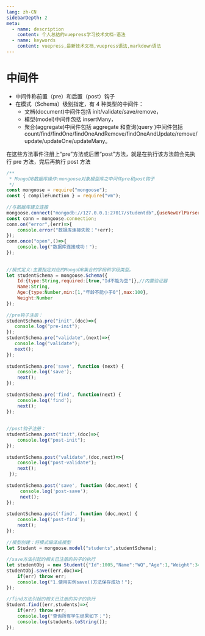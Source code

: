 ```yaml
---
lang: zh-CN
sidebarDepth: 2
meta:
  - name: description
    content: 个人总结的vuepress学习技术文档-语法
  - name: keywords
    content: vuepress,最新技术文档,vuepress语法,markdown语法
---
```


# 中间件

- 中间件称前置（pre）和后置（post）钩子
- 在模式（Schema）级别指定，有 4 种类型的中间件：
  - 文档(document)中间件包括 init/validate/save/remove，
  - 模型(model)中间件包括 insertMany，
  - 聚合(aggregate)中间件包括 aggregate 和查询(query )中间件包括 count/find/findOne/findOneAndRemove/findOneAndUpdate/remove/update/updateOne/updateMany。

在这些方法事件注册上“pre”方法或后置“post”方法，就是在执行该方法前会先执行 pre 方法，完后再执行 post 方法

```js
/**
 * MongoDB数据库操作:mongoose对象模型库之中间件pre和post钩子
 */
const mongoose = require("mongoose");
const { compileFunction } = require("vm");
 
//与数据库建立连接
mongoose.connect("mongodb://127.0.0.1:27017/studentdb",{useNewUrlParser: true, useUnifiedTopology: true});
const conn = mongoose.connection;
conn.on("error",(err)=>{
    console.error("数据库连接失败："+err);
});
conn.once("open",()=>{
    console.log("数据库连接成功！");
});
 
 
//模式定义:主要指定对应的MongoDB集合的字段和字段类型。
let studentSchema = mongoose.Schema({
    Id:{type:String,required:[true,"Id不能为空"]},//内置验证器
    Name:String,
    Age:{type:Number,min:[1,"年龄不能小于0"],max:100},
    Weight:Number    
});
 
//pre钩子注册：
studentSchema.pre("init",(doc)=>{
   console.log("pre-init");   
});
studentSchema.pre("validate",(next)=>{
   console.log("validate");
   next();
});
 
studentSchema.pre('save', function (next) {
    console.log('save');
    next();
});
 
studentSchema.pre('find', function(next) {
    console.log('find');
    next();
});
 
 
//post钩子注册：
studentSchema.post("init",(doc)=>{
    console.log("post-init");   
});
 
studentSchema.post("validate",(doc,next)=>{
    console.log("post-validate");
    next();
 });
 
studentSchema.post('save', function (doc,next) {
     console.log('post-save');
     next();
});
 
studentSchema.post('find', function (doc,next) {
    console.log('post-find');
    next();
});
 
//模型创建：将模式编译成模型
let Student = mongoose.model("students",studentSchema);
 
//save方法引起的相关已注册的钩子的执行
let studentObj = new Student({"Id":1005,"Name":"WQ","Age":1,"Weight":34.5});
studentObj.save((err,doc)=>{
    if(err) throw err;
    console.log("1.使用实例save()方法保存成功！");
});
 
//find方法引起的相关已注册的钩子的执行
Student.find((err,students)=>{
    if(err) throw err;
    console.log("查询所有学生结果如下：");
    console.log(students.toString());
});
```
